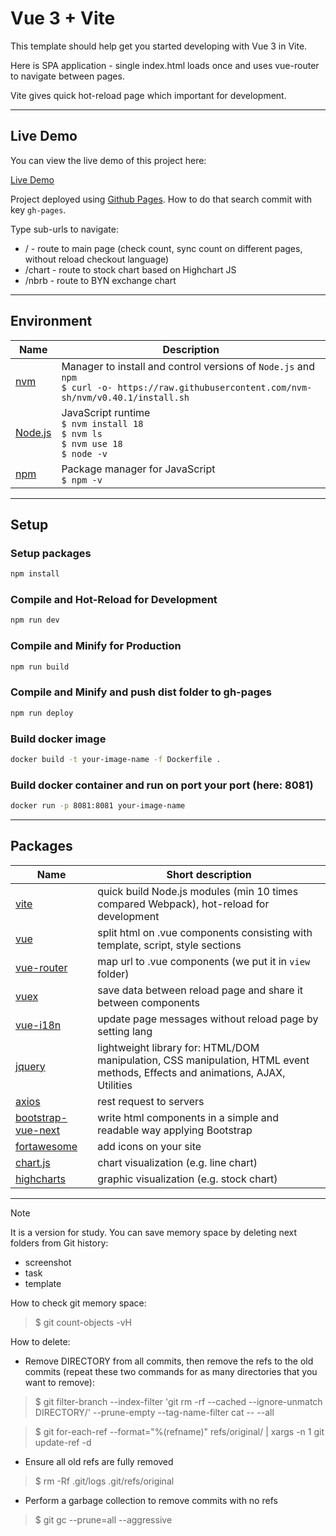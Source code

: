 # Vue 3 + Vite

This template should help get you started developing with Vue 3 in Vite.

Here is SPA application - single index.html loads once and uses vue-router to navigate between pages.

Vite gives quick hot-reload page which important for development.

---

## Live Demo
 

You can view the live demo of this project here:

[Live Demo](https://mgsviryd.github.io/fx-frontend)

Project deployed using [Github Pages](https://pages.github.com/). How to do that search commit with key `gh-pages`.

Type sub-urls to navigate:
 - / - route to main page (check count, sync count on different pages, without reload checkout language)
 - /chart - route to stock chart based on Highchart JS
 - /nbrb - route to BYN exchange chart

---

## Environment
| Name                                  | Description                                                                                                                                             |
|---------------------------------------|---------------------------------------------------------------------------------------------------------------------------------------------------------|
| [nvm](https://github.com/nvm-sh/nvm/) | Manager to install and control versions of `Node.js` and `npm`<br/>  ``` $ curl -o- https://raw.githubusercontent.com/nvm-sh/nvm/v0.40.1/install.sh ``` |
| [Node.js](https://nodejs.org/en/)     | JavaScript runtime<br/> ```$ nvm install 18```<br/> ```$ nvm ls```<br/>```$ nvm use 18```<br/>```$ node -v```                                           |
| [npm](https://www.npmjs.com/)         | Package manager for JavaScript<br/>```$ npm -v```                                                                                                       |

---

## Setup

### Setup packages

```sh
npm install
```

### Compile and Hot-Reload for Development

```sh
npm run dev
```

### Compile and Minify for Production

```sh
npm run build
```

### Compile and Minify and push dist folder to gh-pages

```sh
npm run deploy
```

### Build docker image

```sh
docker build -t your-image-name -f Dockerfile .
```

### Build docker container and run on port your port (here: 8081)

```sh
docker run -p 8081:8081 your-image-namе
```

---

## Packages
| Name           | Short description                                                                                                             |
|----------------|-------------------------------------------------------------------------------------------------------------------------------|
| [vite](https://vite.dev/guide/)           | quick build Node.js modules (min 10 times compared Webpack), hot-reload for development                                       |
| [vue](https://vuejs.org/)              | split html on .vue components consisting with template, script, style sections                                                |
| [vue-router](https://router.vuejs.org/)     | map url to .vue components (we put it in `view` folder)                                                                       |
| [vuex](https://vuex.vuejs.org/)           | save data between reload page and share it between components                                                                 |
| [vue-i18n](https://vue-i18n.intlify.dev/)       | update page messages without reload page by setting lang                                                                      |
| [jquery](https://jquery.com/ )         | lightweight library for: HTML/DOM manipulation, CSS manipulation, HTML event methods, Effects and animations, AJAX, Utilities |
| [axios](https://axios-rest.com/)          | rest request to servers                                                                                                       |
| [bootstrap-vue-next](https://bootstrap-vue-next.github.io/bootstrap-vue-next/) | write html components in a simple and readable way applying Bootstrap                                                         |
| [fortawesome](https://fontawesome.com/)    | add icons on your site                                                                                                        |
| [chart.js](https://www.chartjs.org/)       | chart visualization  (e.g. line chart)                                                                                        |
| [highcharts](https://www.highcharts.com/)     | graphic visualization (e.g. stock chart)                                                                                      |

---

> [!NOTE]  
> It is a version for study. You can save memory space by deleting next folders from Git history:
> - screenshot
> - task
> - template
> 
> How to check git memory space:
>> $ git count-objects -vH
>
> How to delete:
> - Remove DIRECTORY from all commits, then remove the refs to the old commits
    (repeat these two commands for as many directories that you want to remove):
>> $ git filter-branch --index-filter 'git rm -rf --cached --ignore-unmatch DIRECTORY/' --prune-empty --tag-name-filter cat -- --all
>
>> $ git for-each-ref --format="%(refname)" refs/original/ | xargs -n 1 git update-ref -d
> - Ensure all old refs are fully removed
>> $ rm -Rf .git/logs .git/refs/original
>
> - Perform a garbage collection to remove commits with no refs
>> $ git gc --prune=all --aggressive